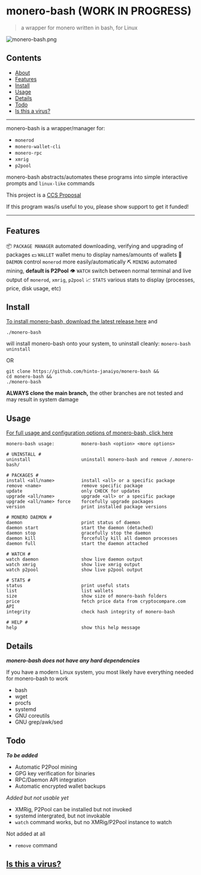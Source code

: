 # monero-bash (WORK IN PROGRESS)
>a wrapper for monero written in bash, for Linux

![monero-bash.png](https://i.ibb.co/x8zcf7p/monero-bash.png)

## Contents
* [About](#About)
* [Features](#Features)
* [Install](#Install)
* [Usage](#Usage)
* [Details](#Details)
* [Todo](#Todo)
* [Is this a virus?](#Is-this-a-virus)

---

monero-bash is a wrapper/manager for:

* `monerod`
* `monero-wallet-cli`
* `monero-rpc`
* `xmrig`
* `p2pool`

monero-bash abstracts/automates these programs into simple interactive prompts and `linux-like` commands

This project is a [CCS Proposal](https://repo.getmonero.org/monero-project/ccs-proposals/-/merge_requests/297)

If this program was/is useful to you, please show support to get it funded!

---

## Features
📦 `PACKAGE MANAGER` automated downloading, verifying and upgrading of packages
💵 `WALLET` wallet menu to display names/amounts of wallets
👺 `DAEMON` control `monerod` more easily/automatically
⛏️  `MINING` automated mining, **default is P2Pool**
👁️  `WATCH` switch between normal terminal and live output of `monerod`, `xmrig`, `p2pool`
📈 `STATS` various stats to display (processes, price, disk usage, etc)

## Install
[To install monero-bash, download the latest release here](https://github.com/hinto-janaiyo/monero-bash/releases/latest) and
```
./monero-bash
```
will install monero-bash onto your system, to uninstall cleanly: `monero-bash uninstall`

OR

```
git clone https://github.com/hinto-janaiyo/monero-bash &&
cd monero-bash &&
./monero-bash
```
**ALWAYS clone the main branch,** the other branches are not tested and may result in system damage

## Usage
[For full usage and configuration options of monero-bash, click here](https://github.com/hinto-janaiyo/monero-bash/blob/main/docs/help.md)
```
monero-bash usage:          monero-bash <option> <more options>

# UNINSTALL #
uninstall                   uninstall monero-bash and remove /.monero-bash/

# PACKAGES #
install <all/name>          install <all> or a specific package
remove <name>               remove specific package
update                      only CHECK for updates
upgrade <all/name>          upgrade <all> or a specific package
upgrade <all/name> force    forcefully upgrade packages
version                     print installed package versions

# MONERO DAEMON #
daemon                      print status of daemon
daemon start                start the daemon (detached)
daemon stop                 gracefully stop the daemon
daemon kill                 forcefully kill all daemon processes
daemon full                 start the daemon attached

# WATCH #
watch daemon                show live daemon output
watch xmrig                 show live xmrig output
watch p2pool                show live p2pool output

# STATS #
status                      print useful stats
list                        list wallets
size                        show size of monero-bash folders
price                       fetch price data from cryptocompare.com API
integrity                   check hash integrity of monero-bash

# HELP #
help                        show this help message
```

## Details
***monero-bash does not have any hard dependencies***

If you have a modern Linux system, you most likely have everything needed for monero-bash to work
* bash
* wget
* procfs
* systemd
* GNU coreutils
* GNU grep/awk/sed

## Todo
***To be added***
* Automatic P2Pool mining
* GPG key verification for binaries
* RPC/Daemon API integration
* Automatic encrypted wallet backups

*Added but not usable yet*
* XMRig, P2Pool can be installed but not invoked
* systemd intergrated, but not invokable
* `watch` command works, but no XMRig/P2Pool instance to watch

Not added at all
* `remove` command

## [Is this a virus?](https://github.com/hinto-janaiyo/monero-bash/blob/main/docs/upgrade_explaination.md)
